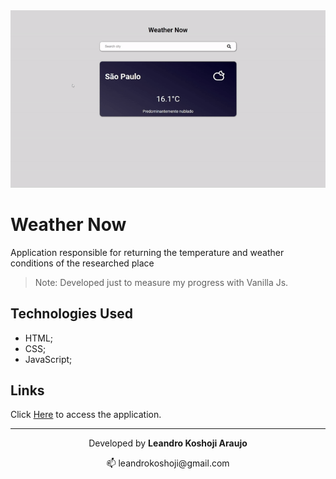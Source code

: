 <div align="center">
  <a href="https://weather-now-lka.netlify.app/" target="_blank">
    <img src="assets/weatherNow.gif" / > 
  </a>   
</div>

# Weather Now 


Application responsible for returning the temperature and weather conditions of the researched place

>Note: Developed just to measure my progress with Vanilla Js. 

## Technologies Used

- HTML;
- CSS;
- JavaScript;

## Links

Click [Here](https://weather-now-lka.netlify.app/) to access the application.

---
<p align="center">Developed by <strong>Leandro Koshoji Araujo</strong></p>

<p align="center">
   📫 leandrokoshoji@gmail.com
</p>
